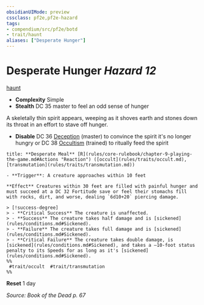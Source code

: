 ```yaml
---
obsidianUIMode: preview
cssclass: pf2e,pf2e-hazard
tags:
- compendium/src/pf2e/botd
- trait/haunt
aliases: ["Desperate Hunger"]
---
```

# Desperate Hunger *Hazard 12*  
[haunt](rules/traits/haunt.md "Haunt Hazard Trait")  

- **Complexity** Simple
- **Stealth** DC 35 master to feel an odd sense of hunger  

A skeletally thin spirit appears, weeping as it shoves earth and stones down its throat in an effort to stave off hunger.

- **Disable** DC 36 [Deception](compendium/skills.md#Deception) (master) to convince the spirit it's no longer hungry or DC 38 [Occultism](compendium/skills.md#Occultism) (trained) to ritually feed the spirit  

```ad-embed-ability
title: **Desperate Meal** [R](rules/core-rulebook/chapter-9-playing-the-game.md#Actions "Reaction") ([occult](rules/traits/occult.md), [transmutation](rules/traits/transmutation.md))

- **Trigger**: A creature approaches within 10 feet

**Effect** Creatures within 30 feet are filled with painful hunger and must succeed at a DC 32 Fortitude save or feel their stomachs fill with rocks, dirt, and worse, dealing `6d10+20` piercing damage.

> [!success-degree] 
> - **Critical Success** The creature is unaffected.
> - **Success** The creature takes half damage and is [sickened](rules/conditions.md#Sickened).
> - **Failure** The creature takes full damage and is [sickened](rules/conditions.md#Sickened).
> - **Critical Failure** The creature takes double damage, is [sickened](rules/conditions.md#Sickened), and takes a –10-foot status penalty to its Speeds for as long as it's [sickened](rules/conditions.md#Sickened).  
%%
 #trait/occult  #trait/transmutation 
%%
```

**Reset** 1 day  

*Source: Book of the Dead p. 67*